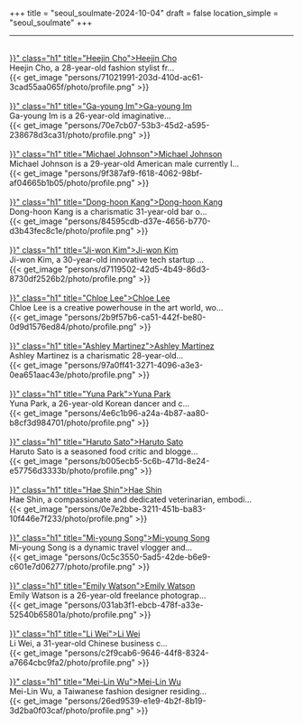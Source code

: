 +++
title = "seoul_soulmate-2024-10-04"
draft = false
location_simple = "seoul_soulmate"
+++
<br>
<hr>
<br>
<a href="{{< ref "/persons/71021991-203d-410d-ac61-3cad55aa065f" >}}" class="h1" title="Heejin Cho">Heejin Cho</a>
<div class="plain">Heejin Cho, a 28-year-old fashion stylist fr...</div>{{< get_image "persons/71021991-203d-410d-ac61-3cad55aa065f/photo/profile.png" >}}
<br>
<br>
<a href="{{< ref "/persons/70e7cb07-53b3-45d2-a595-238678d3ca31" >}}" class="h1" title="Ga-young Im">Ga-young Im</a>
<div class="plain">Ga-young Im is a 26-year-old imaginative...</div>{{< get_image "persons/70e7cb07-53b3-45d2-a595-238678d3ca31/photo/profile.png" >}}
<br>
<br>
<a href="{{< ref "/persons/9f387af9-f618-4062-98bf-af04665b1b05" >}}" class="h1" title="Michael Johnson">Michael Johnson</a>
<div class="plain">Michael Johnson is a 29-year-old American male currently l...</div>{{< get_image "persons/9f387af9-f618-4062-98bf-af04665b1b05/photo/profile.png" >}}
<br>
<br>
<a href="{{< ref "/persons/84595cdb-d37e-4656-b770-d3b43fec8c1e" >}}" class="h1" title="Dong-hoon Kang">Dong-hoon Kang</a>
<div class="plain">Dong-hoon Kang is a charismatic 31-year-old bar o...</div>{{< get_image "persons/84595cdb-d37e-4656-b770-d3b43fec8c1e/photo/profile.png" >}}
<br>
<br>
<a href="{{< ref "/persons/d7119502-42d5-4b49-86d3-8730df2526b2" >}}" class="h1" title="Ji-won Kim">Ji-won Kim</a>
<div class="plain">Ji-won Kim, a 30-year-old innovative tech startup ...</div>{{< get_image "persons/d7119502-42d5-4b49-86d3-8730df2526b2/photo/profile.png" >}}
<br>
<br>
<a href="{{< ref "/persons/2b9f57b6-ca51-442f-be80-0d9d1576ed84" >}}" class="h1" title="Chloe Lee">Chloe Lee</a>
<div class="plain">Chloe Lee is a creative powerhouse in the art world, wo...</div>{{< get_image "persons/2b9f57b6-ca51-442f-be80-0d9d1576ed84/photo/profile.png" >}}
<br>
<br>
<a href="{{< ref "/persons/97a0ff41-3271-4096-a3e3-0ea651aac43e" >}}" class="h1" title="Ashley Martinez">Ashley Martinez</a>
<div class="plain">Ashley Martinez is a charismatic 28-year-old...</div>{{< get_image "persons/97a0ff41-3271-4096-a3e3-0ea651aac43e/photo/profile.png" >}}
<br>
<br>
<a href="{{< ref "/persons/4e6c1b96-a24a-4b87-aa80-b8cf3d984701" >}}" class="h1" title="Yuna Park">Yuna Park</a>
<div class="plain">Yuna Park, a 26-year-old Korean dancer and c...</div>{{< get_image "persons/4e6c1b96-a24a-4b87-aa80-b8cf3d984701/photo/profile.png" >}}
<br>
<br>
<a href="{{< ref "/persons/b005ecb5-5c6b-471d-8e24-e57756d3333b" >}}" class="h1" title="Haruto Sato">Haruto Sato</a>
<div class="plain">Haruto Sato is a seasoned food critic and blogge...</div>{{< get_image "persons/b005ecb5-5c6b-471d-8e24-e57756d3333b/photo/profile.png" >}}
<br>
<br>
<a href="{{< ref "/persons/0e7e2bbe-3211-451b-ba83-10f446e7f233" >}}" class="h1" title="Hae Shin">Hae Shin</a>
<div class="plain">Hae Shin, a compassionate and dedicated veterinarian, embodi...</div>{{< get_image "persons/0e7e2bbe-3211-451b-ba83-10f446e7f233/photo/profile.png" >}}
<br>
<br>
<a href="{{< ref "/persons/0c5c3550-5ad5-42de-b6e9-c601e7d06277" >}}" class="h1" title="Mi-young Song">Mi-young Song</a>
<div class="plain">Mi-young Song is a dynamic travel vlogger and...</div>{{< get_image "persons/0c5c3550-5ad5-42de-b6e9-c601e7d06277/photo/profile.png" >}}
<br>
<br>
<a href="{{< ref "/persons/031ab3f1-ebcb-478f-a33e-52540b65801a" >}}" class="h1" title="Emily Watson">Emily Watson</a>
<div class="plain">Emily Watson is a 26-year-old freelance photograp...</div>{{< get_image "persons/031ab3f1-ebcb-478f-a33e-52540b65801a/photo/profile.png" >}}
<br>
<br>
<a href="{{< ref "/persons/c2f9cab6-9646-44f8-8324-a7664cbc9fa2" >}}" class="h1" title="Li Wei">Li Wei</a>
<div class="plain">Li Wei, a 31-year-old Chinese business c...</div>{{< get_image "persons/c2f9cab6-9646-44f8-8324-a7664cbc9fa2/photo/profile.png" >}}
<br>
<br>
<a href="{{< ref "/persons/26ed9539-e1e9-4b2f-8b19-3d2ba0f03caf" >}}" class="h1" title="Mei-Lin Wu">Mei-Lin Wu</a>
<div class="plain">Mei-Lin Wu, a Taiwanese fashion designer residing...</div>{{< get_image "persons/26ed9539-e1e9-4b2f-8b19-3d2ba0f03caf/photo/profile.png" >}}
<br>
<br>
